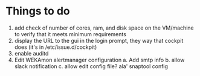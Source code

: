 
# Things to do

1. add check of number of cores, ram, and disk space on the VM/machine to verify that it meets minimum requirements
2. display the URL to the gui in the login prompt, they way that cockpit does (it's in /etc/issue.d/cockpit)
3. enable auditd
4. Edit WEKAmon alertmanager configuration
   a. Add smtp info
   b. allow slack notification
   c. allow edit config file?  ala' snaptool config

